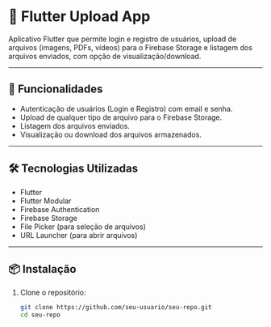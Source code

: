 # 📂 Flutter Upload App

Aplicativo Flutter que permite login e registro de usuários, upload de arquivos (imagens, PDFs, vídeos) para o Firebase Storage e listagem dos arquivos enviados, com opção de visualização/download.

---

## 🚀 Funcionalidades

- Autenticação de usuários (Login e Registro) com email e senha.
- Upload de qualquer tipo de arquivo para o Firebase Storage.
- Listagem dos arquivos enviados.
- Visualização ou download dos arquivos armazenados.

---

## 🛠️ Tecnologias Utilizadas

- Flutter
- Flutter Modular
- Firebase Authentication
- Firebase Storage
- File Picker (para seleção de arquivos)
- URL Launcher (para abrir arquivos)

---

## 📦 Instalação

1. Clone o repositório:
   ```bash
   git clone https://github.com/seu-usuario/seu-repo.git
   cd seu-repo
